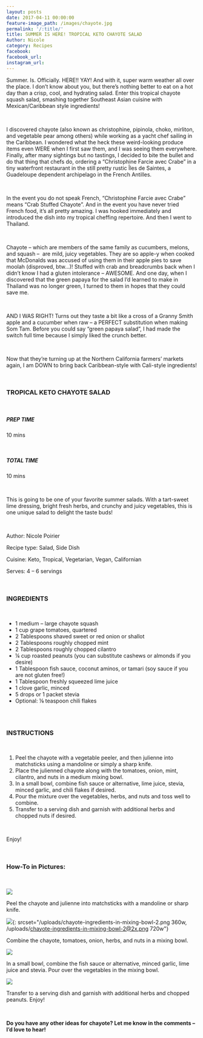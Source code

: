 ```yaml
---
layout: posts
date: 2017-04-11 00:00:00
feature-image_path: /images/chayote.jpg
permalink: '/:title/'
title: SUMMER IS HERE! TROPICAL KETO CHAYOTE SALAD
Author: Nicole
category: Recipes
facebook:
facebook_url:
instagram_url:
---
```


Summer. Is. Officially. HERE!! YAY! And with it, super warm weather all over the place. I don’t know about you, but there’s nothing better to eat on a hot day than a crisp, cool, and hydrating salad. Enter this tropical chayote squash salad, smashing together Southeast Asian cuisine with Mexican/Caribbean style ingredients!

&nbsp;

I discovered chayote (also known as christophine, pipinola, choko, mirliton, and vegetable pear among others) while working as a yacht chef sailing in the Caribbean. I wondered what the heck these weird-looking produce items even WERE when I first saw them, and I was seeing them everywhere. Finally, after many sightings but no tastings, I decided to bite the bullet and do that thing that chefs do, ordering a “Christophine Farcie avec Crabe” in a tiny waterfront restaurant in the still pretty rustic &Icirc;les de Saintes, a Guadeloupe dependent archipelago in the French Antilles.

&nbsp;

In the event you do not speak French, “Christophine Farcie avec Crabe” means “Crab Stuffed Chayote”. And in the event you have never tried French food, it’s all pretty amazing. I was hooked immediately and introduced the dish into my tropical cheffing repertoire. And then I went to Thailand.

&nbsp;

Chayote – which are members of the same family as cucumbers, melons, and squash –&nbsp; are mild, juicy vegetables. They are so apple-y when cooked that McDonalds was accused of using them in their apple pies to save moolah (disproved, btw…)! Stuffed with crab and breadcrumbs back when I didn’t know I had a gluten intolerance – AWESOME. And one day, when I discovered that the green papaya for the salad I’d learned to make in Thailand was no longer green, I turned to them in hopes that they could save me.

&nbsp;

AND I WAS RIGHT! Turns out they taste a bit like a cross of a Granny Smith apple and a cucumber when raw – a PERFECT substitution when making Som Tam. Before you could say “green papaya salad”, I had made the switch full time because I simply liked the crunch better.

&nbsp;

Now that they’re turning up at the Northern California farmers’ markets again, I am DOWN to bring back Caribbean-style with Cali-style ingredients!

&nbsp;

### TROPICAL KETO CHAYOTE SALAD

&nbsp;

##### PREP TIME

10 mins

&nbsp;

##### TOTAL TIME

10 mins

&nbsp;

This is going to be one of your favorite summer salads. With a tart-sweet lime dressing, bright fresh herbs, and crunchy and juicy vegetables, this is one unique salad to delight the taste buds!

&nbsp;

Author: Nicole Poirier

Recipe type: Salad, Side Dish

Cuisine: Keto, Tropical, Vegetarian, Vegan, Californian

Serves: 4 – 6 servings

&nbsp;

### INGREDIENTS

&nbsp;

* 1 medium – large chayote squash
* 1 cup grape tomatoes, quartered
* 2 Tablespoons shaved sweet or red onion or shallot
* 2 Tablespoons roughly chopped mint
* 2 Tablespoons roughly chopped cilantro
* ¼ cup roasted peanuts (you can substitute cashews or almonds if you desire)
* 1 Tablespoon fish sauce, coconut aminos, or tamari (soy sauce if you are not gluten free!)
* 1 Tablespoon freshly squeezed lime juice
* 1 clove garlic, minced
* 5 drops or 1 packet stevia
* Optional: ⅛ teaspoon chili flakes

### &nbsp;

### INSTRUCTIONS

&nbsp;

1. Peel the chayote with a vegetable peeler, and then julienne into matchsticks using a mandoline or simply a sharp knife.
2. Place the julienned chayote along with the tomatoes, onion, mint, cilantro, and nuts in a medium mixing bowl.
3. In a small bowl, combine fish sauce or alternative, lime juice, stevia, minced garlic, and chili flakes if desired.
4. Pour the mixture over the vegetables, herbs, and nuts and toss well to combine.
5. Transfer to a serving dish and garnish with additional herbs and chopped nuts if desired.

&nbsp;

Enjoy!

&nbsp;

### How-To in Pictures:

&nbsp;

![](/uploads/chayote-mandoline-4.png)

Peel the chayote and julienne into matchsticks with a mandoline or sharp knife.

![](/uploads/chayote-ingredients-in-mixing-bowl-2.png){: srcset="/uploads/chayote-ingredients-in-mixing-bowl-2.png 360w, /uploads/chayote-ingredients-in-mixing-bowl-2@2x.png 720w"}

Combine the chayote, tomatoes, onion, herbs, and nuts in a mixing bowl.

![](/uploads/chayote-salad-dressing.png)

In a small bowl, combine the fish sauce or alternative, minced garlic, lime juice and stevia. Pour over the vegetables in the mixing bowl.

![](/uploads/chayote-salad-side-view-1.png)

Transfer to a serving dish and garnish with additional herbs and chopped peanuts. Enjoy!

&nbsp;

**Do you have any other ideas for chayote? Let me know in the comments – I’d love to hear!**